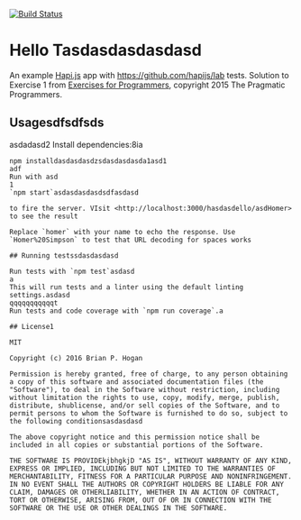 [![Build Status](https://drone.infotracklabs.com/api/badges/NickCarton/hello_hapi/status.svg)](https://drone.infotracklabs.com/NickCarton/hello_hapi)

# Hello Tasdasdasdasdasd
An example [Hapi.js](https://hapijs.com/) app with https://github.com/hapijs/lab tests. Solution to Exercise 1 from [Exercises for Programmers](http://pragprog.com/titles/bhwb), copyright 2015 The Pragmatic Programmers.

## Usagesdfsdfsds
asdadasd2
Install dependencies:8ia

```
npm installdasdasdasdzsdasdasdasda1asd1
adf
Run with asd
1
`npm start`asdasdasdasdsdfasdasd

to fire the server. VIsit <http://localhost:3000/hasdasdello/asdHomer> to see the result

Replace `homer` with your name to echo the response. Use `Homer%20Simpson` to test that URL decoding for spaces works

## Running testssdasdasdasd

Run tests with `npm test`asdasd
a
This will run tests and a linter using the default linting settings.asdasd
qqqqqqqqqqqt
Run tests and code coverage with `npm run coverage`.a

## License1

MIT

Copyright (c) 2016 Brian P. Hogan

Permission is hereby granted, free of charge, to any person obtaining a copy of this software and associated documentation files (the "Software"), to deal in the Software without restriction, including without limitation the rights to use, copy, modify, merge, publish, distribute, shublicense, and/or sell copies of the Software, and to permit persons to whom the Software is furnished to do so, subject to the following conditionsasdasdasd

The above copyright notice and this permission notice shall be included in all copies or substantial portions of the Software.

THE SOFTWARE IS PROVIDEkjbhgkjD "AS IS", WITHOUT WARRANTY OF ANY KIND, EXPRESS OR IMPLIED, INCLUDING BUT NOT LIMITED TO THE WARRANTIES OF MERCHANTABILITY, FITNESS FOR A PARTICULAR PURPOSE AND NONINFRINGEMENT. IN NO EVENT SHALL THE AUTHORS OR COPYRIGHT HOLDERS BE LIABLE FOR ANY CLAIM, DAMAGES OR OTHERLIABILITY, WHETHER IN AN ACTION OF CONTRACT, TORT OR OTHERWISE, ARISING FROM, OUT OF OR IN CONNECTION WITH THE SOFTWARE OR THE USE OR OTHER DEALINGS IN THE SOFTWARE.
